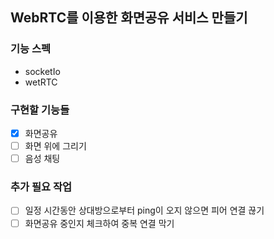 ## WebRTC를 이용한 화면공유 서비스 만들기

### 기능 스펙
- socketIo
- wetRTC

### 구현할 기능들
- [x] 화면공유
- [ ]  화면 위에 그리기
- [ ]  음성 채팅

### 추가 필요 작업
- [ ] 일정 시간동안 상대방으로부터 ping이 오지 않으면 피어 연결 끊기
- [ ] 화면공유 중인지 체크하여 중복 연결 막기
